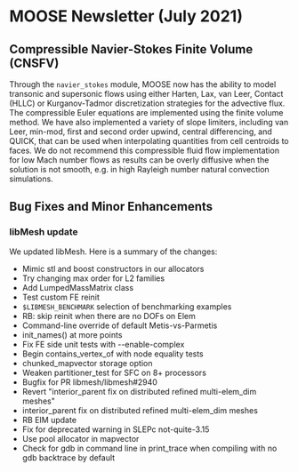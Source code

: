 # MOOSE Newsletter (July 2021)

## Compressible Navier-Stokes Finite Volume (CNSFV)

Through the `navier_stokes` module, MOOSE now has the ability to model transonic
and supersonic flows using either Harten, Lax, van Leer, Contact (HLLC) or
Kurganov-Tadmor discretization strategies for the advective flux. The
compressible Euler equations are implemented using the finite volume method. We
have also implemented a variety of slope limiters, including van Leer, min-mod,
first and second order upwind, central differencing, and QUICK, that can be used
when interpolating quantities from cell centroids to faces. We do not recommend
this compressible fluid flow implementation for low Mach number flows as results
can be overly diffusive when the solution is not smooth, e.g. in high Rayleigh
number natural convection simulations.

## Bug Fixes and Minor Enhancements

### libMesh update

We updated libMesh. Here is a summary of the changes:

  - Mimic stl and boost constructors in our allocators
  - Try changing max order for L2 families
  - Add LumpedMassMatrix class
  - Test custom FE reinit
  - `$LIBMESH_BENCHMARK` selection of benchmarking examples
  - RB: skip reinit when there are no DOFs on Elem
  - Command-line override of default Metis-vs-Parmetis
  - init_names() at more points
  - Fix FE side unit tests with --enable-complex
  - Begin contains_vertex_of with node equality tests
  - chunked_mapvector storage option
  - Weaken partitioner_test for SFC on 8+ processors
  - Bugfix for PR libmesh/libmesh#2940
  - Revert "interior_parent fix on distributed refined multi-elem_dim meshes"
  - interior_parent fix on distributed refined multi-elem_dim meshes
  - RB EIM update
  - Fix for deprecated warning in SLEPc not-quite-3.15
  - Use pool allocator in mapvector
  - Check for gdb in command line in print_trace when compiling with no gdb backtrace by default
